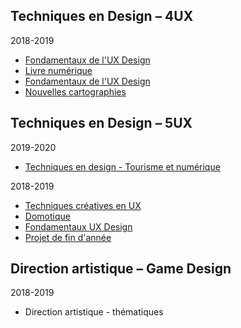 ## Techniques en Design – 4UX

2018-2019

- [Fondamentaux de l'UX Design](/4UX/fondamentaux-ux-design-01.md)
- [Livre numérique](4UX/Livre-numerique.md)
- [Fondamentaux de l'UX Design](4UX/fondamentaux-ux-design-02.md)
- [Nouvelles cartographies](4UX/nouvelles-cartographies.md)

## Techniques en Design – 5UX

2019-2020

- [Techniques en design - Tourisme et numérique](5UX/Tourisme-et-numerique-2019)

2018-2019

- [Techniques créatives en UX](5UX/techniques-creatives-en-ux.md)
- [Domotique](5UX/Domotique.md)
- [Fondamentaux UX Design](5UX/fondamentaux-ux-design.md)
- [Projet de fin d'année](5UX/projet-fin-annee.md)

## Direction artistique – Game Design

2018-2019

- Direction artistique - thématiques

